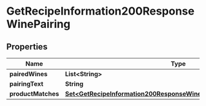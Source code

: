 

# GetRecipeInformation200ResponseWinePairing

## Properties

Name | Type | Description | Notes
------------ | ------------- | ------------- | -------------
**pairedWines** | **List&lt;String&gt;** |  | 
**pairingText** | **String** |  | 
**productMatches** | [**Set&lt;GetRecipeInformation200ResponseWinePairingProductMatchesInner&gt;**](GetRecipeInformation200ResponseWinePairingProductMatchesInner.md) |  | 




